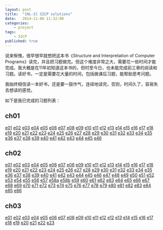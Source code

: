 ```yaml
---
layout: post
title:  "[HL-3] SICP solutions"
date:   2014-11-06 11:32:00
categories:
    - project
tags:
    - SICP
published: true
---
```


说来惭愧，很早很早就想把这本书《Structure and Interpretation of Computer Programs》读完，并且把习题做完。但这个难度非常之大，需要花一些时间才能完成。我大概是在11年初知道这本书的，但时至今日，也未能完成前三章的阅读和习题。读好书，一定是需要花大量的时间，包括做课后习题，能帮助思考问题。

我始终相信读一本好书，还是要一鼓作气，连续地读完，否则，时间久了，容易失去想读的感觉。

如下是我已完成的习题列表：

ch01
--------
[e01](https://github.com/HengfengLi/SICP-Solutions/blob/master/ch01/e01.rkt) [e02](https://github.com/HengfengLi/SICP-Solutions/blob/master/ch01/e02.rkt) [e03](https://github.com/HengfengLi/SICP-Solutions/blob/master/ch01/e03.rkt) [e04](https://github.com/HengfengLi/SICP-Solutions/blob/master/ch01/e04.rkt) [e05](https://github.com/HengfengLi/SICP-Solutions/blob/master/ch01/e05.rkt) [e06](https://github.com/HengfengLi/SICP-Solutions/blob/master/ch01/e06.rkt) [e07](https://github.com/HengfengLi/SICP-Solutions/blob/master/ch01/e07.rkt) [e08](https://github.com/HengfengLi/SICP-Solutions/blob/master/ch01/e08.rkt) [e09](https://github.com/HengfengLi/SICP-Solutions/blob/master/ch01/e09.rkt) [e10](https://github.com/HengfengLi/SICP-Solutions/blob/master/ch01/e10.rkt) [e11](https://github.com/HengfengLi/SICP-Solutions/blob/master/ch01/e11.rkt) [e12](https://github.com/HengfengLi/SICP-Solutions/blob/master/ch01/e12.rkt) [e13](https://github.com/HengfengLi/SICP-Solutions/blob/master/ch01/e13.rkt) [e14](https://github.com/HengfengLi/SICP-Solutions/blob/master/ch01/e14.rkt) [e15](https://github.com/HengfengLi/SICP-Solutions/blob/master/ch01/e15.rkt) [e16](https://github.com/HengfengLi/SICP-Solutions/blob/master/ch01/e16.rkt) [e17](https://github.com/HengfengLi/SICP-Solutions/blob/master/ch01/e17.rkt) [e18](https://github.com/HengfengLi/SICP-Solutions/blob/master/ch01/e18.rkt) [e19](https://github.com/HengfengLi/SICP-Solutions/blob/master/ch01/e19.rkt) [e20](https://github.com/HengfengLi/SICP-Solutions/blob/master/ch01/e20.rkt) [e21](https://github.com/HengfengLi/SICP-Solutions/blob/master/ch01/e21.rkt) [e22](https://github.com/HengfengLi/SICP-Solutions/blob/master/ch01/e22.rkt) [e23](https://github.com/HengfengLi/SICP-Solutions/blob/master/ch01/e23.rkt) [e24](https://github.com/HengfengLi/SICP-Solutions/blob/master/ch01/e24.rkt) [e25](https://github.com/HengfengLi/SICP-Solutions/blob/master/ch01/e25.rkt) [e26](https://github.com/HengfengLi/SICP-Solutions/blob/master/ch01/e26.rkt) [e27](https://github.com/HengfengLi/SICP-Solutions/blob/master/ch01/e27.rkt) [e28](https://github.com/HengfengLi/SICP-Solutions/blob/master/ch01/e28.rkt) [e29](https://github.com/HengfengLi/SICP-Solutions/blob/master/ch01/e29.rkt) [e30](https://github.com/HengfengLi/SICP-Solutions/blob/master/ch01/e30.rkt) [e31](https://github.com/HengfengLi/SICP-Solutions/blob/master/ch01/e31.rkt) [e32](https://github.com/HengfengLi/SICP-Solutions/blob/master/ch01/e32.rkt) [e33](https://github.com/HengfengLi/SICP-Solutions/blob/master/ch01/e33.rkt) [e34](https://github.com/HengfengLi/SICP-Solutions/blob/master/ch01/e34.rkt) [e35](https://github.com/HengfengLi/SICP-Solutions/blob/master/ch01/e35.rkt) [e36](https://github.com/HengfengLi/SICP-Solutions/blob/master/ch01/e36.rkt) [e37](https://github.com/HengfengLi/SICP-Solutions/blob/master/ch01/e37.rkt) [e38](https://github.com/HengfengLi/SICP-Solutions/blob/master/ch01/e38.rkt) [e39](https://github.com/HengfengLi/SICP-Solutions/blob/master/ch01/e39.rkt) [e40](https://github.com/HengfengLi/SICP-Solutions/blob/master/ch01/e40.rkt) [e41](https://github.com/HengfengLi/SICP-Solutions/blob/master/ch01/e41.rkt) [e42](https://github.com/HengfengLi/SICP-Solutions/blob/master/ch01/e42.rkt) [e43](https://github.com/HengfengLi/SICP-Solutions/blob/master/ch01/e43.rkt) [e44](https://github.com/HengfengLi/SICP-Solutions/blob/master/ch01/e44.rkt) [e45](https://github.com/HengfengLi/SICP-Solutions/blob/master/ch01/e45.rkt) [e46](https://github.com/HengfengLi/SICP-Solutions/blob/master/ch01/e46.rkt)

ch02
--------
[e01](https://github.com/HengfengLi/SICP-Solutions/blob/master/ch02/e01.rkt) [e02](https://github.com/HengfengLi/SICP-Solutions/blob/master/ch02/e02.rkt) [e03](https://github.com/HengfengLi/SICP-Solutions/blob/master/ch02/e03.rkt) [e04](https://github.com/HengfengLi/SICP-Solutions/blob/master/ch02/e04.rkt) [e05](https://github.com/HengfengLi/SICP-Solutions/blob/master/ch02/e05.rkt) [e06](https://github.com/HengfengLi/SICP-Solutions/blob/master/ch02/e06.rkt) [e07](https://github.com/HengfengLi/SICP-Solutions/blob/master/ch02/e07.rkt) [e08](https://github.com/HengfengLi/SICP-Solutions/blob/master/ch02/e08.rkt) [e09](https://github.com/HengfengLi/SICP-Solutions/blob/master/ch02/e09.rkt) [e10](https://github.com/HengfengLi/SICP-Solutions/blob/master/ch02/e10.rkt) [e11](https://github.com/HengfengLi/SICP-Solutions/blob/master/ch02/e11.rkt) [e12](https://github.com/HengfengLi/SICP-Solutions/blob/master/ch02/e12.rkt) [e13](https://github.com/HengfengLi/SICP-Solutions/blob/master/ch02/e13.rkt) [e14](https://github.com/HengfengLi/SICP-Solutions/blob/master/ch02/e14.rkt) [e15](https://github.com/HengfengLi/SICP-Solutions/blob/master/ch02/e15.rkt) [e16](https://github.com/HengfengLi/SICP-Solutions/blob/master/ch02/e16.rkt) [e17](https://github.com/HengfengLi/SICP-Solutions/blob/master/ch02/e17.rkt) [e18](https://github.com/HengfengLi/SICP-Solutions/blob/master/ch02/e18.rkt) [e19](https://github.com/HengfengLi/SICP-Solutions/blob/master/ch02/e19.rkt) [e20](https://github.com/HengfengLi/SICP-Solutions/blob/master/ch02/e20.rkt) [e21](https://github.com/HengfengLi/SICP-Solutions/blob/master/ch02/e21.rkt) [e22](https://github.com/HengfengLi/SICP-Solutions/blob/master/ch02/e22.rkt) [e23](https://github.com/HengfengLi/SICP-Solutions/blob/master/ch02/e23.rkt) [e24](https://github.com/HengfengLi/SICP-Solutions/blob/master/ch02/e24.rkt) [e25](https://github.com/HengfengLi/SICP-Solutions/blob/master/ch02/e25.rkt) [e26](https://github.com/HengfengLi/SICP-Solutions/blob/master/ch02/e26.rkt) [e27](https://github.com/HengfengLi/SICP-Solutions/blob/master/ch02/e27.rkt) [e28](https://github.com/HengfengLi/SICP-Solutions/blob/master/ch02/e28.rkt) [e29](https://github.com/HengfengLi/SICP-Solutions/blob/master/ch02/e29.rkt) [e30](https://github.com/HengfengLi/SICP-Solutions/blob/master/ch02/e30.rkt) [e31](https://github.com/HengfengLi/SICP-Solutions/blob/master/ch02/e31.rkt) [e32](https://github.com/HengfengLi/SICP-Solutions/blob/master/ch02/e32.rkt) [e33](https://github.com/HengfengLi/SICP-Solutions/blob/master/ch02/e33.rkt) [e34](https://github.com/HengfengLi/SICP-Solutions/blob/master/ch02/e34.rkt) [e35](https://github.com/HengfengLi/SICP-Solutions/blob/master/ch02/e35.rkt) [e36](https://github.com/HengfengLi/SICP-Solutions/blob/master/ch02/e36.rkt) [e37](https://github.com/HengfengLi/SICP-Solutions/blob/master/ch02/e37.rkt) [e38](https://github.com/HengfengLi/SICP-Solutions/blob/master/ch02/e38.rkt) [e39](https://github.com/HengfengLi/SICP-Solutions/blob/master/ch02/e39.rkt) [e40](https://github.com/HengfengLi/SICP-Solutions/blob/master/ch02/e40.rkt) [e41](https://github.com/HengfengLi/SICP-Solutions/blob/master/ch02/e41.rkt) [e42](https://github.com/HengfengLi/SICP-Solutions/blob/master/ch02/e42.rkt) [e43](https://github.com/HengfengLi/SICP-Solutions/blob/master/ch02/e43.rkt) [e44](https://github.com/HengfengLi/SICP-Solutions/blob/master/ch02/e44.rkt) [e45](https://github.com/HengfengLi/SICP-Solutions/blob/master/ch02/e45.rkt) [e46](https://github.com/HengfengLi/SICP-Solutions/blob/master/ch02/e46.rkt) [e47](https://github.com/HengfengLi/SICP-Solutions/blob/master/ch02/e47.rkt) [e48](https://github.com/HengfengLi/SICP-Solutions/blob/master/ch02/e48.rkt) [e49](https://github.com/HengfengLi/SICP-Solutions/blob/master/ch02/e49.rkt) [e50](https://github.com/HengfengLi/SICP-Solutions/blob/master/ch02/e50.rkt) [e51](https://github.com/HengfengLi/SICP-Solutions/blob/master/ch02/e51.rkt) [e52](https://github.com/HengfengLi/SICP-Solutions/blob/master/ch02/e52.rkt) [e53](https://github.com/HengfengLi/SICP-Solutions/blob/master/ch02/e53.rkt) [e54](https://github.com/HengfengLi/SICP-Solutions/blob/master/ch02/e54.rkt) [e55](https://github.com/HengfengLi/SICP-Solutions/blob/master/ch02/e55.rkt) [e56](https://github.com/HengfengLi/SICP-Solutions/blob/master/ch02/e56.rkt) [e57](https://github.com/HengfengLi/SICP-Solutions/blob/master/ch02/e57.rkt) [e58a](https://github.com/HengfengLi/SICP-Solutions/blob/master/ch02/e58a.rkt) [e58b](https://github.com/HengfengLi/SICP-Solutions/blob/master/ch02/e58b.rkt) [e59](https://github.com/HengfengLi/SICP-Solutions/blob/master/ch02/e59.rkt) [e60](https://github.com/HengfengLi/SICP-Solutions/blob/master/ch02/e60.rkt) [e61](https://github.com/HengfengLi/SICP-Solutions/blob/master/ch02/e61.rkt) [e62](https://github.com/HengfengLi/SICP-Solutions/blob/master/ch02/e62.rkt) [e63](https://github.com/HengfengLi/SICP-Solutions/blob/master/ch02/e63.rkt) [e64](https://github.com/HengfengLi/SICP-Solutions/blob/master/ch02/e64.rkt) [e65](https://github.com/HengfengLi/SICP-Solutions/blob/master/ch02/e65.rkt) [e66](https://github.com/HengfengLi/SICP-Solutions/blob/master/ch02/e66.rkt) [e67](https://github.com/HengfengLi/SICP-Solutions/blob/master/ch02/e67.rkt) [e68](https://github.com/HengfengLi/SICP-Solutions/blob/master/ch02/e68.rkt) [e69](https://github.com/HengfengLi/SICP-Solutions/blob/master/ch02/e69.rkt) [e70](https://github.com/HengfengLi/SICP-Solutions/blob/master/ch02/e70.rkt) [e71](https://github.com/HengfengLi/SICP-Solutions/blob/master/ch02/e71.rkt) [e72](https://github.com/HengfengLi/SICP-Solutions/blob/master/ch02/e72.rkt) [e73](https://github.com/HengfengLi/SICP-Solutions/blob/master/ch02/e73.rkt) [e74](https://github.com/HengfengLi/SICP-Solutions/blob/master/ch02/e74.rkt) [e75](https://github.com/HengfengLi/SICP-Solutions/blob/master/ch02/e75.rkt) [e76](https://github.com/HengfengLi/SICP-Solutions/blob/master/ch02/e76.rkt) [e77](https://github.com/HengfengLi/SICP-Solutions/blob/master/ch02/e77.rkt) [e78](https://github.com/HengfengLi/SICP-Solutions/blob/master/ch02/e78.rkt) [e79](https://github.com/HengfengLi/SICP-Solutions/blob/master/ch02/e79.rkt) [e80](https://github.com/HengfengLi/SICP-Solutions/blob/master/ch02/e80.rkt) [e81](https://github.com/HengfengLi/SICP-Solutions/blob/master/ch02/e81.rkt) [e82](https://github.com/HengfengLi/SICP-Solutions/blob/master/ch02/e82.rkt) [e83](https://github.com/HengfengLi/SICP-Solutions/blob/master/ch02/e83.rkt) [e84](https://github.com/HengfengLi/SICP-Solutions/blob/master/ch02/e84.rkt) [e85](https://github.com/HengfengLi/SICP-Solutions/blob/master/ch02/e85.rkt) [e86](https://github.com/HengfengLi/SICP-Solutions/blob/master/ch02/e86.rkt)

ch03
--------
[e01](https://github.com/HengfengLi/SICP-Solutions/blob/master/ch03/e01.rkt) [e02](https://github.com/HengfengLi/SICP-Solutions/blob/master/ch03/e02.rkt) [e03](https://github.com/HengfengLi/SICP-Solutions/blob/master/ch03/e03.rkt) [e04](https://github.com/HengfengLi/SICP-Solutions/blob/master/ch03/e04.rkt) [e05](https://github.com/HengfengLi/SICP-Solutions/blob/master/ch03/e05.rkt) [e06](https://github.com/HengfengLi/SICP-Solutions/blob/master/ch03/e06.rkt) [e07](https://github.com/HengfengLi/SICP-Solutions/blob/master/ch03/e07.rkt) [e08](https://github.com/HengfengLi/SICP-Solutions/blob/master/ch03/e08.rkt) [e09](https://github.com/HengfengLi/SICP-Solutions/blob/master/ch03/e09.JPG) [e10](https://github.com/HengfengLi/SICP-Solutions/blob/master/ch03/e10.JPG) [e11](https://github.com/HengfengLi/SICP-Solutions/blob/master/ch03/e11.JPG) [e12](https://github.com/HengfengLi/SICP-Solutions/blob/master/ch03/e12-box-and-pointer.JPG) [e12](https://github.com/HengfengLi/SICP-Solutions/blob/master/ch03/e12.rkt) [e13](https://github.com/HengfengLi/SICP-Solutions/blob/master/ch03/e13.JPG) [e14](https://github.com/HengfengLi/SICP-Solutions/blob/master/ch03/e14.JPG) [e15](https://github.com/HengfengLi/SICP-Solutions/blob/master/ch03/e15.JPG) [e16](https://github.com/HengfengLi/SICP-Solutions/blob/master/ch03/e16.JPG) [e17](https://github.com/HengfengLi/SICP-Solutions/blob/master/ch03/e17.JPG) [e18](https://github.com/HengfengLi/SICP-Solutions/blob/master/ch03/e18.JPG) [e19](https://github.com/HengfengLi/SICP-Solutions/blob/master/ch03/e19.JPG) [e20](https://github.com/HengfengLi/SICP-Solutions/blob/master/ch03/e20.JPG) [e21](https://github.com/HengfengLi/SICP-Solutions/blob/master/ch03/e21.rkt) [e22](https://github.com/HengfengLi/SICP-Solutions/blob/master/ch03/e22.rkt) [e23](https://github.com/HengfengLi/SICP-Solutions/blob/master/ch03/e23.rkt)
